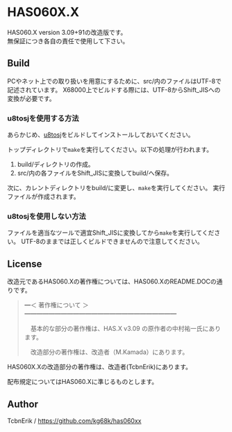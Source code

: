 # HAS060X.X
HAS060.X version 3.09+91の改造版です。  
無保証につき各自の責任で使用して下さい。


## Build
PCやネット上での取り扱いを用意にするために、src/内のファイルはUTF-8で記述されています。
X68000上でビルドする際には、UTF-8からShift_JISへの変換が必要です。

### u8tosjを使用する方法

あらかじめ、[u8tosj](https://github.com/kg68k/u8tosj)をビルドしてインストールしておいてください。

トップディレクトリで`make`を実行してください。以下の処理が行われます。
1. build/ディレクトリの作成。
2. src/内の各ファイルをShift_JISに変換してbuild/へ保存。

次に、カレントディレクトリをbuild/に変更し、`make`を実行してください。
実行ファイルが作成されます。

### u8tosjを使用しない方法

ファイルを適当なツールで適宜Shift_JISに変換してから`make`を実行してください。
UTF-8のままでは正しくビルドできませんので注意してください。


## License

改造元であるHAS060.Xの著作権については、HAS060.XのREADME.DOCの通りです。

> ━＜ 著作権について ＞━━━━━━━━━━━━━━━━━━━━━━━━━
> 
> 　基本的な部分の著作権は、HAS.X v3.09 の原作者の中村祐一氏にあります。
> 
> 　改造部分の著作権は、改造者（M.Kamada）にあります。

HAS060X.Xの改造部分の著作権は、改造者(TcbnErik)にあります。

配布規定についてはHAS060.Xに準じるものとします。


## Author
TcbnErik / https://github.com/kg68k/has060xx
